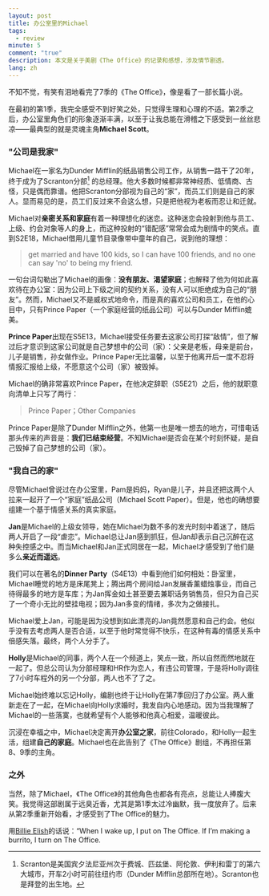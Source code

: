 ```yaml
---
layout: post
title: 办公室里的Michael
tags:
  - review
minute: 5
comment: "true"
description: 本文是关于美剧《The Office》的记录和感想，涉及情节剧透。
lang: zh
---
```


不知不觉，有笑有泪地看完了7季的《The Office》，像是看了一部长篇小说。

在最初的第1季，我完全感受不到好笑之处，只觉得生理和心理的不适。第2季之后，办公室里角色们的形象逐渐丰满，以至于让我总能在滑稽之下感受到一丝丝悲凉——最典型的就是灵魂主角**Michael Scott**。

### "公司是我家"

Michael在一家名为Dunder Mifflin的纸品销售公司工作，从销售一路干了20年，终于成为了Scranton分部[^1] 的总经理。他大多数时候都非常神经质、低情商、古怪，只是偶而靠谱。他把Scranton分部视为自己的“家”，而员工们则是自己的家人。显而易见的是，员工们反过来不会这么想，只是把他视为老板而忍让和迁就。

Michael对**亲密关系和家庭**有着一种理想化的迷恋。这种迷恋会投射到他与员工、上级、约会对象等人的身上，而这种投射的“错配感”常常会成为剧情中的笑点。直到S2E18，Michael借用儿童节目录像带中童年的自己，说到他的理想：

> get married and have 100 kids, so I can have 100 friends, and no one can say 'no' to being my friend.

一句台词勾勒出了Michael的画像：**没有朋友、渴望家庭**；也解释了他为何如此喜欢待在办公室：因为公司上下级之间的契约关系，没有人可以拒绝成为自己的“朋友”。然而，Michael又不是威权式地命令，而是真的喜欢公司和员工，在他的心目中，只有Prince Paper（一个家庭经营的纸品公司）可以与Dunder Mifflin媲美。

**Prince Paper**出现在S5E13，Michael接受任务要去这家公司打探“敌情”，但了解过后才意识到这家公司就是自己梦想中的公司（家）：父亲是老板，母亲是前台，儿子是销售，孙女做作业。Prince Paper无比温馨，以至于他离开后一度不忍将情报汇报给上级，不愿意这个公司（家）被毁掉。

Michael的确非常喜欢Prince Paper，在他决定辞职（S5E21）之后，他的就职意向清单上只写了两行：

> Prince Paper；Other Companies

Prince Paper是除了Dunder Mifflin之外，他第一也是唯一想去的地方，可惜电话那头传来的声音是：**我们已结束经营**。不知Michael是否会在某个时刻怀疑，是自己毁掉了自己梦想的公司（家）。

### "我自己的家"

尽管Michael曾说过在办公室里，Pam是妈妈，Ryan是儿子，并且还把这两个人拉来一起开了一个“家庭”纸品公司（Michael Scott Paper）。但是，他也的确想要组建一个基于情感关系的真实家庭。

**Jan**是Michael的上级女领导，她在Michael为数不多的发光时刻中着迷了，随后两人开启了一段“虐恋”。Michael总让Jan感到抓狂，但Jan却表示自己沉醉在这种失控感之中。而当Michael和Jan正式同居在一起，Michael才感受到了他们是多么**亲近而遥远**。

我们可以在著名的**Dinner Party**（S4E13）中看到他们如何相处：卧室里，Michael睡觉的地方是床尾凳上；腾出两个房间给Jan发展香薰蜡烛事业，而自己待得最多的地方是车库；为Jan挥金如土甚至要去兼职话务销售员，但只为自己买了一个奇小无比的壁挂电视；因为Jan多变的情绪，多次为之做接扎。

Michael爱上Jan，可能是因为没想到如此漂亮的Jan竟然愿意和自己约会。他似乎没有去考虑两人是否合适，以至于他时常觉得不快乐，在这种有毒的情感关系中倍感失落。最终，两个人分手了。

**Holly**是Michael的同事，两个人在一个频道上，笑点一致，所以自然而然地就在一起了。但总公司认为分部经理和HR作为恋人，有违公司管理，于是将Holly调往了7小时车程外的另一个分部，两人也不了了之。

Michael始终难以忘记Holly，编剧也终于让Holly在第7季回归了办公室。两人重新走在了一起，在Michael向Holly求婚时，我发自内心地感动。因为当我理解了Michael的一些落寞，也就希望有个人能够和他真心相爱，温暖彼此。

沉浸在幸福之中，Michael决定离开**办公室之家**，前往Colorado，和Holly一起生活，组建**自己的家庭**。Michael也在此告别了《The Office》剧组，不再担任第8、9季的主角。

### 之外

当然，除了Michael，《The Office》的其他角色也都各有亮点，总能让人捧腹大笑。我觉得这部剧属于远臭近香，尤其是第1季太过冷幽默，我一度放弃了。后来从第2季重新开始看，才感受到了The Office的魅力。

用[Billie Elish](https://www.vulture.com/2019/04/billie-eilish-the-office-obsession-explained.html)的话说：“When I wake up, I put on The Office. If I’m making a burrito, I turn on The Office.



[^1]: Scranton是美国宾夕法尼亚州次于费城、匹兹堡、阿伦敦、伊利和雷丁的第六大城市，开车2小时可前往纽约市（Dunder Mifflin总部所在地）。Scranton也是拜登的出生地。
